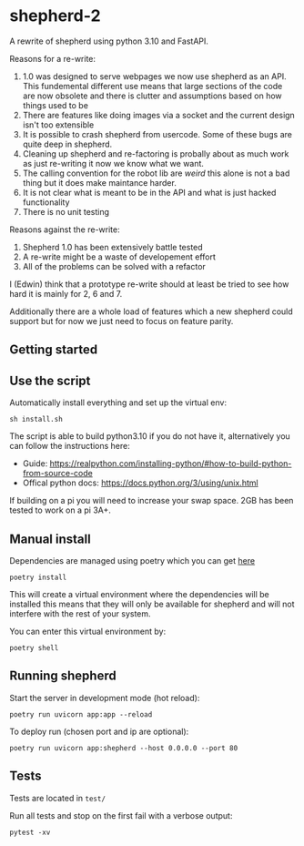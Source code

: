 # shepherd-2

A rewrite of shepherd using python 3.10 and FastAPI.

Reasons for a re-write:
 1. 1.0 was designed to serve webpages we now use shepherd as an API. This fundemental different use means that large sections of the code are now obsolete and there is clutter and assumptions based on how things used to be
 2. There are features like doing images via a socket and the current design isn't too extensible
 3. It is possible to crash shepherd from usercode. Some of these bugs are quite deep in shepherd.
 5. Cleaning up shepherd and re-factoring is probally about as much work as just re-writing it now we know what we want.
 6. The calling convention for the robot lib are *weird* this alone is not a bad thing but it does make maintance harder.
 7. It is not clear what is meant to be in the API and what is just hacked functionality
 8. There is no unit testing

Reasons against the re-write:
 1. Shepherd 1.0 has been extensively battle tested
 2. A re-write might be a waste of developement effort
 3. All of the problems can be solved with a refactor

I (Edwin) think that a prototype re-write should at least be tried to see how hard it is mainly for 2, 6 and 7.

Additionally there are a whole load of features which a new shepherd could support but for now we just need to focus on feature parity.

## Getting started

## Use the script

Automatically install everything and set up the virtual env:

```
sh install.sh
```

The script is able to build python3.10 if you do not have it, alternatively you
can follow the instructions here:
 - Guide: https://realpython.com/installing-python/#how-to-build-python-from-source-code
 - Offical python docs: https://docs.python.org/3/using/unix.html

If building on a pi you will need to increase your swap space. 2GB has been
tested to work on a pi 3A+.

## Manual install

Dependencies are managed using poetry which you can get
[here](https://python-poetry.org/docs/master/#installing-with-the-official-installer)

```
poetry install
```

This will create a virtual environment where the dependencies will be installed
this means that they will only be available for shepherd and will not interfere
with the rest of your system.

You can enter this virtual environment by:

```
poetry shell
```

## Running shepherd

Start the server in development mode (hot reload):
```
poetry run uvicorn app:app --reload
```

To deploy run (chosen port and ip are optional):
```
poetry run uvicorn app:shepherd --host 0.0.0.0 --port 80
```

## Tests

Tests are located in `test/`

Run all tests and stop on the first fail with a verbose output:
```
pytest -xv
```
